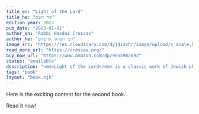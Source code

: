 ```yaml
---
title_en: "Light of the Lord"
title_he: "אור השם"
edition_year: 2023
pub_date: "2023-01-01"
author_en: "Rabbi Hasdai Crescas"
author_he: "רבי חסדאי קרשקש"
image_src: "https://res.cloudinary.com/dyj4i2vhr/image/upload/c_scale,h_1000/v1691748441/IMG20230811125740_arsllh.jpg"
read_more_url: "https://crescas.org/"
buy_now_url: "https://www.amazon.com/dp/9655982092"
status: "available"
description: "<em>Light of the Lord</em> is a classic work of Jewish philosophy written by Hasdai Crescas, a renowned medieval Jewish philosopher, rabbi, and statesman. This new Hebrew edition of the book offers a corrected version of the original text, based on the most authentic manuscript available."
tags: "book"
layout: "book.njk"
---
```


Here is the exciting content for the second book.

Read it now!